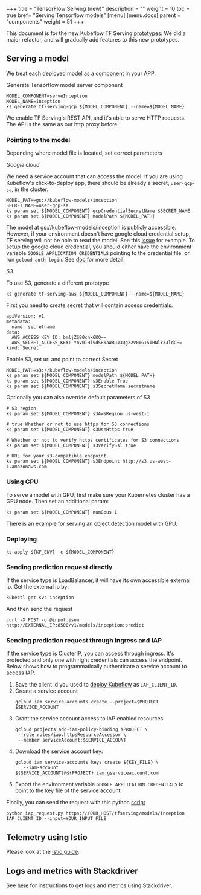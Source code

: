+++
title = "TensorFlow Serving (new)"
description = ""
weight = 10
toc = true
bref= "Serving Tensorflow models"
[menu]
[menu.docs]
  parent = "components"
 weight = 51
+++

This document is for the new Kubeflow TF Serving 
[prototypes](https://github.com/kubeflow/kubeflow/blob/master/kubeflow/tf-serving/tf-serving-template.libsonnet).
We did a major refactor, and will gradually add features to this new prototypes.

## Serving a model

We treat each deployed model as a [component](https://ksonnet.io/docs/tutorial#2-generate-and-deploy-an-app-component) in your APP.

Generate Tensorflow model server component

```
MODEL_COMPONENT=serveInception
MODEL_NAME=inception
ks generate tf-serving-gcp ${MODEL_COMPONENT} --name=${MODEL_NAME}
```

We enable TF Serving's REST API, and it's able to serve HTTP requests. The API is the same as our http proxy before.

### Pointing to the model
Depending where model file is located, set correct parameters

*Google cloud*

We need a service account that can access the model.
If you are using Kubeflow's click-to-deploy app, there should be already a secret, `user-gcp-sa`, in the cluster.

```
MODEL_PATH=gs://kubeflow-models/inception
SECRET_NAME=user-gcp-sa
ks param set ${MODEL_COMPONENT} gcpCredentialSecretName $SECRET_NAME
ks param set ${MODEL_COMPONENT} modelPath ${MODEL_PATH}
```

The model at gs://kubeflow-models/inception is publicly accessible. However, if your environment doesn't
have google cloud credential setup, TF serving will not be able to read the model.
See this [issue](https://github.com/kubeflow/kubeflow/issues/621) for example.
To setup the google cloud credential, you should either have the environment variable
`GOOGLE_APPLICATION_CREDENTIALS` pointing to the credential file, or run `gcloud auth login`.
See [doc](https://cloud.google.com/docs/authentication/) for more detail.

*S3*

To use S3, generate a different prototype
```
ks generate tf-serving-aws ${MODEL_COMPONENT} --name=${MODEL_NAME}
```

First you need to create secret that will contain access credentials.
```
apiVersion: v1
metadata:
  name: secretname
data:
  AWS_ACCESS_KEY_ID: bmljZSB0cnk6KQ==
  AWS_SECRET_ACCESS_KEY: YnV0IHlvdSBkaWRuJ3QgZ2V0IG15IHNlY3JldCE=
kind: Secret
```

Enable S3, set url and point to correct Secret

```
MODEL_PATH=s3://kubeflow-models/inception
ks param set ${MODEL_COMPONENT} modelPath ${MODEL_PATH}
ks param set ${MODEL_COMPONENT} s3Enable True
ks param set ${MODEL_COMPONENT} s3SecretName secretname
```

Optionally you can also override default parameters of S3

```
# S3 region
ks param set ${MODEL_COMPONENT} s3AwsRegion us-west-1

# true Whether or not to use https for S3 connections
ks param set ${MODEL_COMPONENT} s3UseHttps true

# Whether or not to verify https certificates for S3 connections
ks param set ${MODEL_COMPONENT} s3VerifySsl true

# URL for your s3-compatible endpoint.
ks param set ${MODEL_COMPONENT} s3Endpoint http://s3.us-west-1.amazonaws.com
```

### Using GPU
To serve a model with GPU, first make sure your Kubernetes cluster has a GPU node. Then set an additional param:
```
ks param set ${MODEL_COMPONENT} numGpus 1
```
 There is an [example](https://github.com/kubeflow/examples/blob/master/object_detection/tf_serving_gpu.md)
for serving an object detection model with GPU.

### Deploying

```
ks apply ${KF_ENV} -c ${MODEL_COMPONENT}
```

### Sending prediction request directly
If the service type is LoadBalancer, it will have its own accessible external ip.
Get the external ip by:

```
kubectl get svc inception
```

And then send the request

```
curl -X POST -d @input.json http://EXTERNAL_IP:8500/v1/models/inception:predict
```

### Sending prediction request through ingress and IAP
If the service type is ClusterIP, you can access through ingress.
It's protected and only one with right credentials can access the endpoint.
Below shows how to programmatically authenticate a service account to access IAP.

1. Save the client id you used to [deploy Kubeflow](https://www.kubeflow.org/docs/started/getting-started-gke/) as `IAP_CLIENT_ID`.
2. Create a service account
   ```
   gcloud iam service-accounts create --project=$PROJECT $SERVICE_ACCOUNT
   ```
3. Grant the service account access to IAP enabled resources:
   ```
   gcloud projects add-iam-policy-binding $PROJECT \
    --role roles/iap.httpsResourceAccessor \
    --member serviceAccount:$SERVICE_ACCOUNT
   ```
4. Download the service account key:
   ```
   gcloud iam service-accounts keys create ${KEY_FILE} \
      --iam-account ${SERVICE_ACCOUNT}@${PROJECT}.iam.gserviceaccount.com
   ```
5. Export the environment variable `GOOGLE_APPLICATION_CREDENTIALS` to point to the key file of the service account.

Finally, you can send the request with this python
[script](https://github.com/kubeflow/kubeflow/blob/master/docs/gke/iap_request.py)

```
python iap_request.py https://YOUR_HOST/tfserving/models/inception IAP_CLIENT_ID --input=YOUR_INPUT_FILE
```

## Telemetry using Istio

Please look at the [Istio guide](/docs/guides/components/istio/).

## Logs and metrics with Stackdriver
See [here](/docs/guides/monitoring/) for instructions to get logs and metrics
using Stackdriver.
